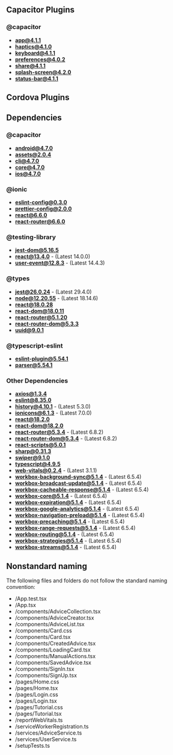 ## Capacitor Plugins

### @capacitor
- **app@4.1.1**
- **haptics@4.1.0**
- **keyboard@4.1.1**
- **preferences@4.0.2**
- **share@4.1.1**
- **splash-screen@4.2.0**
- **status-bar@4.1.1**
## Cordova Plugins

## Dependencies

### @capacitor
- **android@4.7.0**
- **assets@2.0.4**
- **cli@4.7.0**
- **core@4.7.0**
- **ios@4.7.0**
### @ionic
- **eslint-config@0.3.0**
- **prettier-config@2.0.0**
- **react@6.6.0**
- **react-router@6.6.0**
### @testing-library
- **jest-dom@5.16.5**
- **react@13.4.0** - (Latest 14.0.0)
- **user-event@12.8.3** - (Latest 14.4.3)
### @types
- **jest@26.0.24** - (Latest 29.4.0)
- **node@12.20.55** - (Latest 18.14.6)
- **react@18.0.28**
- **react-dom@18.0.11**
- **react-router@5.1.20**
- **react-router-dom@5.3.3**
- **uuid@9.0.1**
### @typescript-eslint
- **eslint-plugin@5.54.1**
- **parser@5.54.1**
### Other Dependencies
- **axios@1.3.4**
- **eslint@8.35.0**
- **history@4.10.1** - (Latest 5.3.0)
- **ionicons@6.1.3** - (Latest 7.0.0)
- **react@18.2.0**
- **react-dom@18.2.0**
- **react-router@5.3.4** - (Latest 6.8.2)
- **react-router-dom@5.3.4** - (Latest 6.8.2)
- **react-scripts@5.0.1**
- **sharp@0.31.3**
- **swiper@9.1.0**
- **typescript@4.9.5**
- **web-vitals@0.2.4** - (Latest 3.1.1)
- **workbox-background-sync@5.1.4** - (Latest 6.5.4)
- **workbox-broadcast-update@5.1.4** - (Latest 6.5.4)
- **workbox-cacheable-response@5.1.4** - (Latest 6.5.4)
- **workbox-core@5.1.4** - (Latest 6.5.4)
- **workbox-expiration@5.1.4** - (Latest 6.5.4)
- **workbox-google-analytics@5.1.4** - (Latest 6.5.4)
- **workbox-navigation-preload@5.1.4** - (Latest 6.5.4)
- **workbox-precaching@5.1.4** - (Latest 6.5.4)
- **workbox-range-requests@5.1.4** - (Latest 6.5.4)
- **workbox-routing@5.1.4** - (Latest 6.5.4)
- **workbox-strategies@5.1.4** - (Latest 6.5.4)
- **workbox-streams@5.1.4** - (Latest 6.5.4)


## Nonstandard naming
The following files and folders do not follow the standard naming convention:

- /App.test.tsx
- /App.tsx
- /components/AdviceCollection.tsx
- /components/AdviceCreator.tsx
- /components/AdviceList.tsx
- /components/Card.css
- /components/Card.tsx
- /components/CreatedAdvice.tsx
- /components/LoadingCard.tsx
- /components/ManualActions.tsx
- /components/SavedAdvice.tsx
- /components/SignIn.tsx
- /components/SignUp.tsx
- /pages/Home.css
- /pages/Home.tsx
- /pages/Login.css
- /pages/Login.tsx
- /pages/Tutorial.css
- /pages/Tutorial.tsx
- /reportWebVitals.ts
- /serviceWorkerRegistration.ts
- /services/AdviceService.ts
- /services/UserService.ts
- /setupTests.ts
